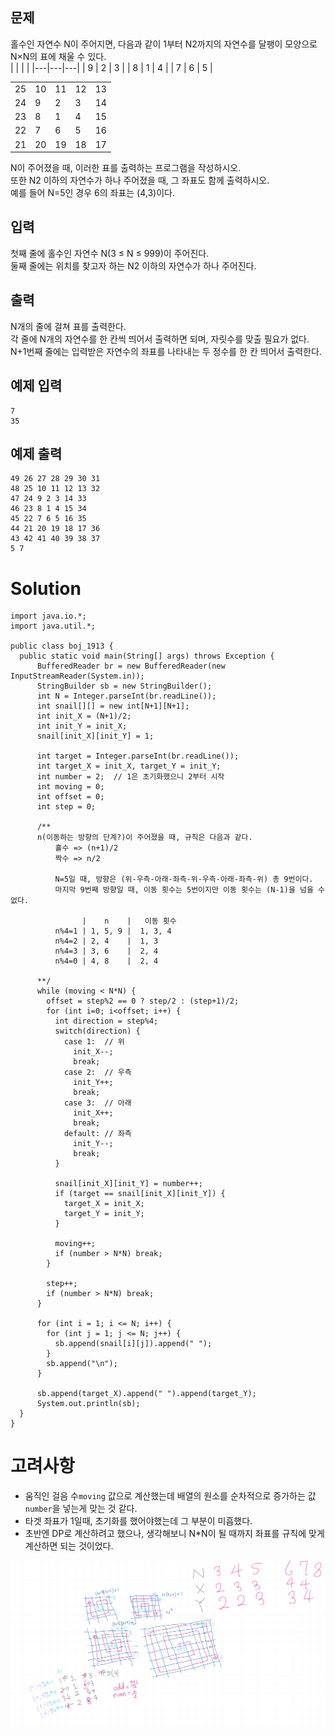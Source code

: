## 문제
홀수인 자연수 N이 주어지면, 다음과 같이 1부터 N2까지의 자연수를 달팽이 모양으로 N×N의 표에 채울 수 있다.    
|  |  |  |
|---|---|---|
| 9 | 2 | 3 |
| 8 | 1 | 4 |
| 7 | 6 | 5 |

|  |  |  |  |  |
|----|----|----|----|----|
| 25 | 10 | 11 | 12 | 13 |
| 24 | 9  | 2  | 3  | 14 |
| 23 | 8  | 1  | 4  | 15 |
| 22 | 7  | 6  | 5  | 16 |
| 21 | 20 | 19 | 18 | 17 |

N이 주어졌을 때, 이러한 표를 출력하는 프로그램을 작성하시오.    
또한 N2 이하의 자연수가 하나 주어졌을 때, 그 좌표도 함께 출력하시오.    
예를 들어 N=5인 경우 6의 좌표는 (4,3)이다.

## 입력
첫째 줄에 홀수인 자연수 N(3 ≤ N ≤ 999)이 주어진다.    
둘째 줄에는 위치를 찾고자 하는 N2 이하의 자연수가 하나 주어진다.

## 출력
N개의 줄에 걸쳐 표를 출력한다.    
각 줄에 N개의 자연수를 한 칸씩 띄어서 출력하면 되며, 자릿수를 맞출 필요가 없다.    
N+1번째 줄에는 입력받은 자연수의 좌표를 나타내는 두 정수를 한 칸 띄어서 출력한다.

## 예제 입력
```
7
35
```

## 예제 출력
```
49 26 27 28 29 30 31
48 25 10 11 12 13 32
47 24 9 2 3 14 33
46 23 8 1 4 15 34
45 22 7 6 5 16 35
44 21 20 19 18 17 36
43 42 41 40 39 38 37
5 7
```

# Solution
```
import java.io.*;
import java.util.*;

public class boj_1913 {
  public static void main(String[] args) throws Exception {
      BufferedReader br = new BufferedReader(new InputStreamReader(System.in));
      StringBuilder sb = new StringBuilder();
      int N = Integer.parseInt(br.readLine());
      int snail[][] = new int[N+1][N+1];
      int init_X = (N+1)/2;
      int init_Y = init_X;
      snail[init_X][init_Y] = 1;
    
      int target = Integer.parseInt(br.readLine());
      int target_X = init_X, target_Y = init_Y;
      int number = 2;  // 1은 초기화했으니 2부터 시작
      int moving = 0;
      int offset = 0;
      int step = 0;

      /**
      n(이동하는 방향의 단계?)이 주어졌을 때, 규칙은 다음과 같다.
          홀수 => (n+1)/2
          짝수 => n/2

          N=5일 때, 방향은 (위-우측-아래-좌측-위-우측-아래-좌측-위) 총 9번이다.
          마지막 9번째 방향일 때, 이동 횟수는 5번이지만 이동 횟수는 (N-1)을 넘을 수 없다.
              
                |    n    |   이동 횟수
          n%4=1 | 1, 5, 9 |  1, 3, 4
          n%4=2 | 2, 4    |  1, 3
          n%4=3 | 3, 6    |  2, 4
          n%4=0 | 4, 8    |  2, 4

      **/
      while (moving < N*N) {
        offset = step%2 == 0 ? step/2 : (step+1)/2;
        for (int i=0; i<offset; i++) {
          int direction = step%4;
          switch(direction) {
            case 1:  // 위
              init_X--;
              break;
            case 2:  // 우측
              init_Y++;
              break;
            case 3:  // 아래
              init_X++;
              break;
            default: // 좌측
              init_Y--;
              break;
          }

          snail[init_X][init_Y] = number++;
          if (target == snail[init_X][init_Y]) {
            target_X = init_X;
            target_Y = init_Y;
          }
          
          moving++;
          if (number > N*N) break;
        }
        
        step++;
        if (number > N*N) break;
      }

      for (int i = 1; i <= N; i++) {
        for (int j = 1; j <= N; j++) {
          sb.append(snail[i][j]).append(" ");
        }
        sb.append("\n");
      }

      sb.append(target_X).append(" ").append(target_Y);
      System.out.println(sb);
  }
}
```

# 고려사항
- 움직인 걸음 수`moving` 값으로 계산했는데 배열의 원소를 순차적으로 증가하는 값`number`을 넣는게 맞는 것 같다.
- 타겟 좌표가 1일때, 초기화를 했어야했는데 그 부분이 미흡했다.
- 초반엔 DP로 계산하려고 했으나, 생각해보니 N*N이 될 때까지 좌표를 규칙에 맞게 계산하면 되는 것이었다.

![그림 1](https://raw.githubusercontent.com/YuuuuuuYu/programming-solutions/refs/heads/main/boj/1913_Snail/image.png)
